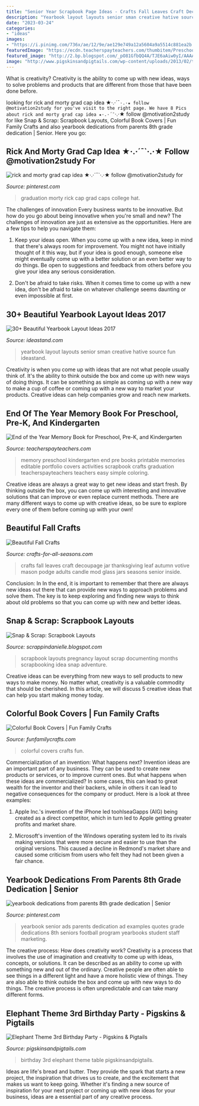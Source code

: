```yaml
---
title: "Senior Year Scrapbook Page Ideas - Crafts Fall Leaves Craft Decoupage Jar Thanksgiving Leaf Autumn Votive Mason Podge Adults Candle Mod Glass Jars Seasons Senior Inside"
description: "Yearbook layout layouts senior sman creative hative source fun ideastand"
date: "2023-03-24"
categories:
- "ideas"
images:
- "https://i.pinimg.com/736x/ae/12/9e/ae129e749a12a5604a9a5514c881ea2b.jpg"
featuredImage: "https://ecdn.teacherspayteachers.com/thumbitem/Preschool-or-Kindergarten-Memory-Book-1239962-1526870850/original-1239962-2.jpg"
featured_image: "http://2.bp.blogspot.com/_pO81GfbQQ4A/TJE6aAiw0yI/AAAAAAAAAtw/WCoKL-OXLys/s1600/DanielleHunterLOADDay27.JPG"
image: "http://www.pigskinsandpigtails.com/wp-content/uploads/2013/02/table1.jpg"
---
```



What is creativity?
Creativity is the ability to come up with new ideas, ways to solve problems and products that are different from those that have been done before.

	

		
looking for rick and morty grad cap idea ★·.·´¯`·.·★ follow @motivation2study for you've visit to the right page. We have 8 Pics about rick and morty grad cap idea ★·.·´¯`·.·★ follow @motivation2study for like Snap &amp; Scrap: Scrapbook Layouts, Colorful Book Covers | Fun Family Crafts and also yearbook dedications from parents 8th grade dedication | Senior. Here you go:
		
    
## Rick And Morty Grad Cap Idea ★·.·´¯`·.·★ Follow @motivation2study For

<img loading=lazy src="https://i.pinimg.com/originals/94/70/d1/9470d15d7281bfc70cec2fbfccd2d028.jpg" onerror="this.onerror=null;this.src='https://tse1.mm.bing.net/th?id=OIP.nHpBdleM6gunicZaPl3cIAHaLb&amp;pid=15.1';" alt="rick and morty grad cap idea ★·.·´¯`·.·★ follow @motivation2study for">

_Source: pinterest.com_

>graduation morty rick cap grad caps college hat. 

	

The challenges of innovation
Every business wants to be innovative. But how do you go about being innovative when you're small and new? The challenges of innovation are just as extensive as the opportunities. Here are a few tips to help you navigate them:
1. Keep your ideas open. When you come up with a new idea, keep in mind that there's always room for improvement. You might not have initially thought of it this way, but if your idea is good enough, someone else might eventually come up with a better solution or an even better way to do things. Be open to suggestions and feedback from others before you give your idea any serious consideration.

2. Don't be afraid to take risks. When it comes time to come up with a new idea, don't be afraid to take on whatever challenge seems daunting or even impossible at first.

    
## 30+ Beautiful Yearbook Layout Ideas 2017

<img loading=lazy src="http://ideastand.com/wp-content/uploads/2014/02/sman-yearbook-layout-design-22.jpg" onerror="this.onerror=null;this.src='https://tse4.mm.bing.net/th?id=OIP.9CUXlG63Un6UFbq8-AOsNAHaKd&amp;pid=15.1';" alt="30+ Beautiful Yearbook Layout Ideas 2017">

_Source: ideastand.com_

>yearbook layout layouts senior sman creative hative source fun ideastand. 

	

Creativity is when you come up with ideas that are not what people usually think of. It's the ability to think outside the box and come up with new ways of doing things. It can be something as simple as coming up with a new way to make a cup of coffee or coming up with a new way to market your products. Creative ideas can help companies grow and reach new markets.

    
## End Of The Year Memory Book For Preschool, Pre-K, And Kindergarten

<img loading=lazy src="https://ecdn.teacherspayteachers.com/thumbitem/Preschool-or-Kindergarten-Memory-Book-1239962-1526870850/original-1239962-2.jpg" onerror="this.onerror=null;this.src='https://tse2.mm.bing.net/th?id=OIP._5P3LsCEIS9OEObkGTrntgAAAA&amp;pid=15.1';" alt="End of the Year Memory Book for Preschool, Pre-K, and Kindergarten">

_Source: teacherspayteachers.com_

>memory preschool kindergarten end pre books printable memories editable portfolio covers activities scrapbook crafts graduation teacherspayteachers teachers easy simple coloring. 

	

Creative ideas are always a great way to get new ideas and start fresh. By thinking outside the box, you can come up with interesting and innovative solutions that can improve or even replace current methods. There are many different ways to come up with creative ideas, so be sure to explore every one of them before coming up with your own!

    
## Beautiful Fall Crafts

<img loading=lazy src="http://www.crafts-for-all-seasons.com/image-files/decoupage-leaves.jpg" onerror="this.onerror=null;this.src='https://tse4.mm.bing.net/th?id=OIP.Gapgq6si0p-dWH5IdHg3nAHaF7&amp;pid=15.1';" alt="Beautiful Fall Crafts">

_Source: crafts-for-all-seasons.com_

>crafts fall leaves craft decoupage jar thanksgiving leaf autumn votive mason podge adults candle mod glass jars seasons senior inside. 

	

Conclusion: In
In the end, it is important to remember that there are always new ideas out there that can provide new ways to approach problems and solve them. The key is to keep exploring and finding new ways to think about old problems so that you can come up with new and better ideas.

    
## Snap &amp; Scrap: Scrapbook Layouts

<img loading=lazy src="http://2.bp.blogspot.com/_pO81GfbQQ4A/TJE6aAiw0yI/AAAAAAAAAtw/WCoKL-OXLys/s1600/DanielleHunterLOADDay27.JPG" onerror="this.onerror=null;this.src='https://tse4.mm.bing.net/th?id=OIP.QdnBHx1R9mdwj7PyhGT5cQHaHY&amp;pid=15.1';" alt="Snap &amp; Scrap: Scrapbook Layouts">

_Source: scrappindanielle.blogspot.com_

>scrapbook layouts pregnancy layout scrap documenting months scrapbooking idea snap adventure. 

	

Creative ideas can be everything from new ways to sell products to new ways to make money. No matter what, creativity is a valuable commodity that should be cherished. In this article, we will discuss 5 creative ideas that can help you start making money today.

    
## Colorful Book Covers | Fun Family Crafts

<img loading=lazy src="https://funfamilycrafts.com/wp-content/uploads/2012/08/bookcover19-600x448.jpeg" onerror="this.onerror=null;this.src='https://tse2.mm.bing.net/th?id=OIP.wcHfsBaGOTFndFLz1CMOEgHaFh&amp;pid=15.1';" alt="Colorful Book Covers | Fun Family Crafts">

_Source: funfamilycrafts.com_

>colorful covers crafts fun. 

	

Commercialization of an invention: What happens next?
Invention ideas are an important part of any business. They can be used to create new products or services, or to improve current ones. But what happens when these ideas are commercialized? In some cases, this can lead to great wealth for the inventor and their backers, while in others it can lead to negative consequences for the company or product. Here is a look at three examples:
1. Apple Inc.'s invention of the iPhone led toohlseaGapps (AIG) being created as a direct competitor, which in turn led to Apple getting greater profits and market share.

2. Microsoft's invention of the Windows operating system led to its rivals making versions that were more secure and easier to use than the original versions. This caused a decline in Redmond's market share and caused some criticism from users who felt they had not been given a fair chance.

    
## Yearbook Dedications From Parents 8th Grade Dedication | Senior

<img loading=lazy src="https://i.pinimg.com/736x/ae/12/9e/ae129e749a12a5604a9a5514c881ea2b.jpg" onerror="this.onerror=null;this.src='https://tse3.mm.bing.net/th?id=OIP.Am21l4VypaUuP1hJG12kOgHaJl&amp;pid=15.1';" alt="yearbook dedications from parents 8th grade dedication | Senior">

_Source: pinterest.com_

>yearbook senior ads parents dedication ad examples quotes grade dedications 8th seniors football program yearbooks student staff marketing. 

	

The creative process: How does creativity work?
Creativity is a process that involves the use of imagination and creativity to come up with ideas, concepts, or solutions. It can be described as an ability to come up with something new and out of the ordinary. Creative people are often able to see things in a different light and have a more holistic view of things. They are also able to think outside the box and come up with new ways to do things. The creative process is often unpredictable and can take many different forms.

    
## Elephant Theme 3rd Birthday Party - Pigskins &amp; Pigtails

<img loading=lazy src="http://www.pigskinsandpigtails.com/wp-content/uploads/2013/02/table1.jpg" onerror="this.onerror=null;this.src='https://tse4.mm.bing.net/th?id=OIP.JTsHgrOxpz7PtlZm0Ky0YAAAAA&amp;pid=15.1';" alt="Elephant Theme 3rd Birthday Party - Pigskins &amp; Pigtails">

_Source: pigskinsandpigtails.com_

>birthday 3rd elephant theme table pigskinsandpigtails. 

	

Ideas are life's bread and butter. They provide the spark that starts a new project, the inspiration that drives us to create, and the excitement that makes us want to keep going. Whether it's finding a new source of inspiration for your next project or coming up with new ideas for your business, ideas are a essential part of any creative process.

